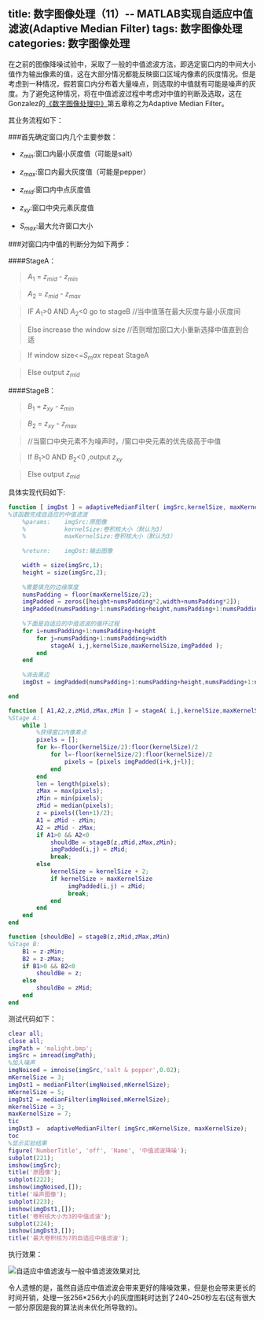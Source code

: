 title: 数字图像处理（11）-- MATLAB实现自适应中值滤波(Adaptive Median Filter)
tags: 数字图像处理
categories: 数字图像处理
-----
在之前的图像降噪试验中，采取了一般的中值滤波方法，即选定窗口内的中间大小值作为输出像素的值，这在大部分情况都能反映窗口区域内像素的灰度情况。但是考虑到一种情况，假若窗口内分布着大量噪点，则选取的中值就有可能是噪声的灰度。为了避免这种情况，将在中值滤波过程中考虑对中值的判断及选取，这在Gonzalez的[《数字图像处理中》](http://item.jd.com/10658649.html)第五章称之为Adaptive Median Filter。

其业务流程如下：

###首先确定窗口内几个主要参数：

* $z_{min}$:窗口内最小灰度值（可能是salt）

* $z_{max}$:窗口内最大灰度值（可能是pepper）

* $z_{mid}$:窗口内中点灰度值

* $z_{xy}$:窗口中央元素灰度值

* $S_{max}$:最大允许窗口大小

###对窗口内中值的判断分为如下两步：

####StageA：

>$A_1$ = $z_{mid}$ - $z_{min}$

>$A_2$ = $z_{mid}$ - $z_{max}$

>IF $A_1$>0 AND $A_2$<0 go to stageB //当中值落在最大灰度与最小灰度间

>Else increase the window size //否则增加窗口大小重新选择中值直到合适

>If window size<=$S_max$ repeat StageA

>Else output $z_{mid}$

####StageB：

>$B_1$ = $z_{xy}$ - $z_{min}$

>$B_2$ = $z_{xy}$ - $z_{max}$

>//当窗口中央元素不为噪声时，/窗口中央元素的优先级高于中值

>If $B_1$>0 AND $B_2$<0 ,output $z_{xy}$

>Else output $z_{mid}$

具体实现代码如下:

```matlab
function [ imgDst ] = adaptiveMedianFilter( imgSrc,kernelSize, maxKernelSize )
%该函数完成自适应的中值滤波
    %params:    imgSrc:原图像
    %           kernelSize:卷积核大小（默认为3）
    %           maxKernelSize:卷积核大小（默认为3）
    
    %return:    imgDst:输出图像

    width = size(imgSrc,1);
    height = size(imgSrc,2);  
    
    %需要填充的边缘厚度
    numsPadding = floor(maxKernelSize/2);
    imgPadded = zeros([height+numsPadding*2,width+numsPadding*2]);
    imgPadded(numsPadding+1:numsPadding+height,numsPadding+1:numsPadding+width) = imgSrc;
    
    %下面是自适应的中值滤波的循环过程
    for i=numsPadding+1:numsPadding+height
        for j=numsPadding+1:numsPadding+width
            stageA( i,j,kernelSize,maxKernelSize,imgPadded );         
        end
    end
    
    %消去黑边
    imgDst = imgPadded(numsPadding+1:numsPadding+height,numsPadding+1:numsPadding+width);

end

function [ A1,A2,z,zMid,zMax,zMin ] = stageA( i,j,kernelSize,maxKernelSize,imgPadded )
%Stage A:
    while 1
        %获得窗口内像素点
        pixels = [];
        for k=-floor(kernelSize/2):floor(kernelSize)/2
            for l=-floor(kernelSize/2):floor(kernelSize)/2
                pixels = [pixels imgPadded(i+k,j+l)];
            end
        end
        len = length(pixels);
        zMax = max(pixels);
        zMin = min(pixels);
        zMid = median(pixels);
        z = pixels((len+1)/2); 
        A1 = zMid - zMin;
        A2 = zMid - zMax;
        if A1>0 && A2<0
            shouldBe = stageB(z,zMid,zMax,zMin);
            imgPadded(i,j) = zMid;
            break;
        else
            kernelSize = kernelSize + 2;
            if kernelSize > maxKernelSize
                 imgPadded(i,j) = zMid;
                 break;
            end
        end
    end
end

function [shouldBe] = stageB(z,zMid,zMax,zMin)
%Stage B:
    B1 = z-zMin;
    B2 = z-zMax;
    if B1>0 && B2<0
        shouldBe = z;
    else
        shouldBe = zMid;
    end   
end
```

测试代码如下：

```matlab
clear all;
close all;
imgPath = 'malight.bmp';
imgSrc = imread(imgPath);
%加入噪声
imgNoised = imnoise(imgSrc,'salt & pepper',0.02);
mKernelSize = 3;
imgDst1 = medianFilter(imgNoised,mKernelSize);
mKernelSize = 5;
imgDst2 = medianFilter(imgNoised,mKernelSize);
mkernelSize = 3;
maxKernelSize = 7;
tic
imgDst3 =  adaptiveMedianFilter( imgSrc,mKernelSize, maxKernelSize);
toc
%显示实验结果
figure('NumberTitle', 'off', 'Name', '中值滤波降噪');
subplot(221);
imshow(imgSrc);
title('原图像');
subplot(222);
imshow(imgNoised,[]);
title('噪声图像');
subplot(223);
imshow(imgDst1,[]);
title('卷积核大小为3的中值滤波');
subplot(224);
imshow(imgDst3,[]);
title('最大卷积核为7的自适应中值滤波');
```

执行效果：

![自适应中值滤波与一般中值滤波效果对比](http://7pulhb.com1.z0.glb.clouddn.com/ip-自适应中值滤波.jpg)

令人遗憾的是，虽然自适应中值滤波会带来更好的降噪效果，但是也会带来更长的时间开销，处理一张256*256大小的灰度图耗时达到了240~250秒左右(这有很大一部分原因是我的算法尚未优化所导致的)。
